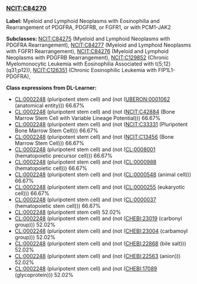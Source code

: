 
### [NCIT:C84270](http://purl.obolibrary.org/obo/NCIT_C84270)
**Label:** Myeloid and Lymphoid Neoplasms with Eosinophilia and Rearrangement of PDGFRA, PDGFRB, or FGFR1, or with PCM1-JAK2

**Subclasses:** [NCIT:C84275](http://purl.obolibrary.org/obo/NCIT_C84275) (Myeloid and Lymphoid Neoplasms with PDGFRA Rearrangement), [NCIT:C84277](http://purl.obolibrary.org/obo/NCIT_C84277) (Myeloid and Lymphoid Neoplasms with FGFR1 Rearrangement), [NCIT:C84276](http://purl.obolibrary.org/obo/NCIT_C84276) (Myeloid and Lymphoid Neoplasms with PDGFRB Rearrangement), [NCIT:C129852](http://purl.obolibrary.org/obo/NCIT_C129852) (Chronic Myelomonocytic Leukemia with Eosinophilia Associated with t(5;12)(q31;p12)), [NCIT:C126351](http://purl.obolibrary.org/obo/NCIT_C126351) (Chronic Eosinophilic Leukemia with FIP1L1-PDGFRA), 

**Class expressions from DL-Learner:**

- [CL:0002248](http://purl.obolibrary.org/obo/CL_0002248) (pluripotent stem cell) and (not ([UBERON:0001062](http://purl.obolibrary.org/obo/UBERON_0001062) (anatomical entity))) 66.67%
- [CL:0002248](http://purl.obolibrary.org/obo/CL_0002248) (pluripotent stem cell) and (not ([NCIT:C42884](http://purl.obolibrary.org/obo/NCIT_C42884) (Bone Marrow Stem Cell with Variable Lineage Potential))) 66.67%
- [CL:0002248](http://purl.obolibrary.org/obo/CL_0002248) (pluripotent stem cell) and (not ([NCIT:C33331](http://purl.obolibrary.org/obo/NCIT_C33331) (Pluripotent Bone Marrow Stem Cell))) 66.67%
- [CL:0002248](http://purl.obolibrary.org/obo/CL_0002248) (pluripotent stem cell) and (not ([NCIT:C13456](http://purl.obolibrary.org/obo/NCIT_C13456) (Bone Marrow Stem Cell))) 66.67%
- [CL:0002248](http://purl.obolibrary.org/obo/CL_0002248) (pluripotent stem cell) and (not ([CL:0008001](http://purl.obolibrary.org/obo/CL_0008001) (hematopoietic precursor cell))) 66.67%
- [CL:0002248](http://purl.obolibrary.org/obo/CL_0002248) (pluripotent stem cell) and (not ([CL:0000988](http://purl.obolibrary.org/obo/CL_0000988) (hematopoietic cell))) 66.67%
- [CL:0002248](http://purl.obolibrary.org/obo/CL_0002248) (pluripotent stem cell) and (not ([CL:0000548](http://purl.obolibrary.org/obo/CL_0000548) (animal cell))) 66.67%
- [CL:0002248](http://purl.obolibrary.org/obo/CL_0002248) (pluripotent stem cell) and (not ([CL:0000255](http://purl.obolibrary.org/obo/CL_0000255) (eukaryotic cell))) 66.67%
- [CL:0002248](http://purl.obolibrary.org/obo/CL_0002248) (pluripotent stem cell) and (not ([CL:0000037](http://purl.obolibrary.org/obo/CL_0000037) (hematopoietic stem cell))) 66.67%
- [CL:0002248](http://purl.obolibrary.org/obo/CL_0002248) (pluripotent stem cell) 52.02%
- [CL:0002248](http://purl.obolibrary.org/obo/CL_0002248) (pluripotent stem cell) and (not ([CHEBI:23019](http://purl.obolibrary.org/obo/CHEBI_23019) (carbonyl group))) 52.02%
- [CL:0002248](http://purl.obolibrary.org/obo/CL_0002248) (pluripotent stem cell) and (not ([CHEBI:23004](http://purl.obolibrary.org/obo/CHEBI_23004) (carbamoyl group))) 52.02%
- [CL:0002248](http://purl.obolibrary.org/obo/CL_0002248) (pluripotent stem cell) and (not ([CHEBI:22868](http://purl.obolibrary.org/obo/CHEBI_22868) (bile salt))) 52.02%
- [CL:0002248](http://purl.obolibrary.org/obo/CL_0002248) (pluripotent stem cell) and (not ([CHEBI:22563](http://purl.obolibrary.org/obo/CHEBI_22563) (anion))) 52.02%
- [CL:0002248](http://purl.obolibrary.org/obo/CL_0002248) (pluripotent stem cell) and (not ([CHEBI:17089](http://purl.obolibrary.org/obo/CHEBI_17089) (glycoprotein))) 52.02%


